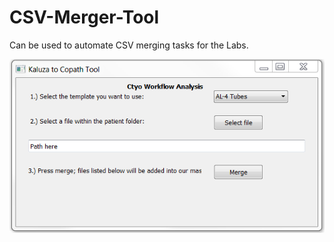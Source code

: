 # CSV-Merger-Tool

Can be used to automate CSV merging tasks for the Labs.

![alt tag](csv-tool.png "Made with PyQt")
